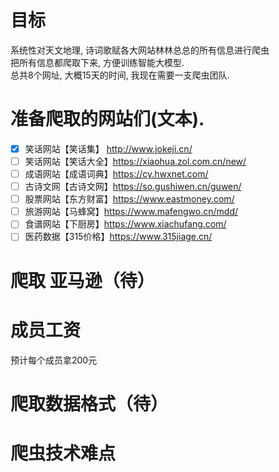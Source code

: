 # 目标
系统性对天文地理, 诗词歌赋各大网站林林总总的所有信息进行爬虫\
把所有信息都爬取下来, 方便训练智能大模型.\
总共8个网址, 大概15天的时间, 我现在需要一支爬虫团队.
# 准备爬取的网站们(文本).
- [x] 笑话网站【笑话集】 http://www.jokeji.cn/
- [ ] 笑话网站【笑话大全】https://xiaohua.zol.com.cn/new/
- [ ] 成语网站【成语词典】https://cy.hwxnet.com/
- [ ] 古诗文网【古诗文网】https://so.gushiwen.cn/guwen/
- [ ] 股票网站【东方财富】https://www.eastmoney.com/
- [ ] 旅游网站【马蜂窝】https://www.mafengwo.cn/mdd/
- [ ] 食谱网站【下厨房】https://www.xiachufang.com/
- [ ] 医药数据【315价格】https://www.315jiage.cn/
# 爬取 亚马逊（待）
# 成员工资
预计每个成员拿200元
# 爬取数据格式（待）
# 爬虫技术难点


